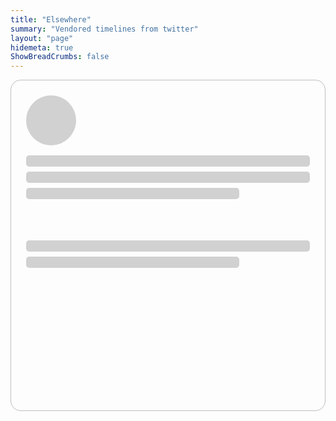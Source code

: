 ```yaml
---
title: "Elsewhere"
summary: "Vendored timelines from twitter"
layout: "page"
hidemeta: true
ShowBreadCrumbs: false
---
```


<style>
.twitter-timeline, .tweets-skeleton{
  display: flex;
  flex-flow: row wrap;
  width: 100%;
  justify-content: left;
}
.twitter-timeline, .tweet-skeleton{
  width: 40rem;
}
.tweet-skeleton{
  border: 0.05rem solid rgb(190, 190, 190);
  border-radius: 1rem;
  height: 30rem;
  margin-bottom: 1rem;
  padding: 1.5rem;
}
.tweet-skeleton .img{
  height: 5rem;
  width: 5rem;
  border-radius: 50%;
  background-color: rgb(209, 209, 209);
}
.tweet-skeleton .content-1, .tweet-skeleton .content-2{
  height: 25%;
  margin-top: 1rem;
}
.tweet-skeleton .line{
  height: 15%;
  margin: 0.5rem 0;
  width: 100%;
  border-radius: 0.3rem;
  background-color: rgb(209, 209, 209);
}
.tweet-skeleton .line:last-child{
  width: 75%;
}
@keyframes tweet-skeleton {
  0%{
    background-color: rgb(209, 209, 209);
  }
  100%{
    background-color: rgb(243, 243, 243);
  }
}
</style>

<div class="tweets-skeleton">
  <div class="tweet-skeleton">
    <div class="img"></div>
    <div class="content-1">
      <div class="line"></div>
      <div class="line"></div>
      <div class="line"></div>
    </div>
    <div class="content-2">
      <div class="line"></div>
      <div class="line"></div>
    </div>
  </div>
</div>

<a class="twitter-timeline"
  style="visibility: hidden; display: none;"
  data-height="800"
  data-dnt="true"
  href="https://twitter.com/rednafi?ref_src=twsrc%5Etfw">
  Redowan's Tweets
</a>

<a
  class="twitter-timeline"
  style="visibility: hidden; display: none;"
  data-height="800"
  data-dnt="true"
  href="https://twitter.com/rednafi/lists/1663312088251465728?ref_src=twsrc%5Etfw">
  Redowan's Twitter List
</a>

<script>
window.twttr = (function (d, s, id) {
  let js,
    fjs = d.getElementsByTagName(s)[0],
    t = window.twttr || {};
  if (d.getElementById(id)) return t;
  js = d.createElement(s);
  js.id = id;
  js.src = "https://platform.twitter.com/widgets.js";
  fjs.parentNode.insertBefore(js, fjs);

  t._e = [];
  t.ready = function (f) {
    t._e.push(f);
  };

  return t;
})(document, "script", "twitter-wjs");
</script>

<script>
    const tweets_skeleton = document.querySelector(".tweets-skeleton");
    const tweet_skeleton = document.querySelector(".tweet-skeleton");

    for (let i = 0; i < 1; i++) {
        tweets_skeleton.append(tweet_skeleton.cloneNode(true));
    }

    setTimeout(() => {
      document.querySelector(".twitter-timeline").style = "visibility: hidden;";
      tweets_skeleton.style = "display: none;";
    }, 1000);
</script>
